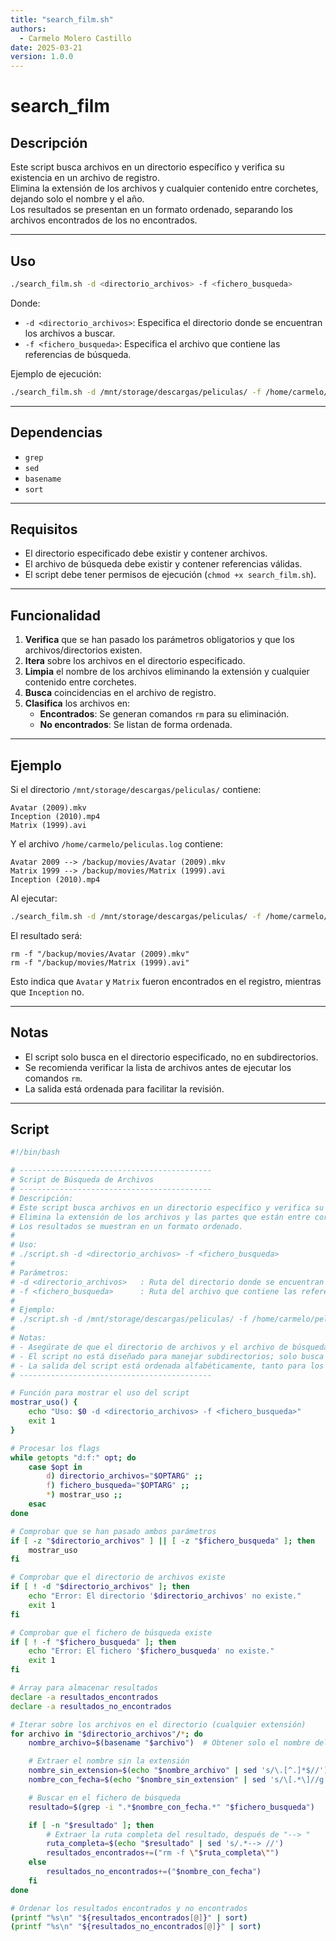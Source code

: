 ```yaml
---
title: "search_film.sh"
authors:
  - Carmelo Molero Castillo
date: 2025-03-21
version: 1.0.0
---
```


# search_film

## Descripción
Este script busca archivos en un directorio específico y verifica su existencia en un archivo de registro.  
Elimina la extensión de los archivos y cualquier contenido entre corchetes, dejando solo el nombre y el año.  
Los resultados se presentan en un formato ordenado, separando los archivos encontrados de los no encontrados.

---

## Uso
```bash
./search_film.sh -d <directorio_archivos> -f <fichero_busqueda>
```
Donde:
- `-d <directorio_archivos>`: Especifica el directorio donde se encuentran los archivos a buscar.
- `-f <fichero_busqueda>`: Especifica el archivo que contiene las referencias de búsqueda.

Ejemplo de ejecución:
```bash
./search_film.sh -d /mnt/storage/descargas/peliculas/ -f /home/carmelo/peliculas.log
```

---

## Dependencias
- `grep`
- `sed`
- `basename`
- `sort`

---

## Requisitos
- El directorio especificado debe existir y contener archivos.
- El archivo de búsqueda debe existir y contener referencias válidas.
- El script debe tener permisos de ejecución (`chmod +x search_film.sh`).

---

## Funcionalidad
1. **Verifica** que se han pasado los parámetros obligatorios y que los archivos/directorios existen.
2. **Itera** sobre los archivos en el directorio especificado.
3. **Limpia** el nombre de los archivos eliminando la extensión y cualquier contenido entre corchetes.
4. **Busca** coincidencias en el archivo de registro.
5. **Clasifica** los archivos en:
   - **Encontrados**: Se generan comandos `rm` para su eliminación.
   - **No encontrados**: Se listan de forma ordenada.

---

## Ejemplo
Si el directorio `/mnt/storage/descargas/peliculas/` contiene:
```
Avatar (2009).mkv
Inception (2010).mp4
Matrix (1999).avi
```
Y el archivo `/home/carmelo/peliculas.log` contiene:
```
Avatar 2009 --> /backup/movies/Avatar (2009).mkv
Matrix 1999 --> /backup/movies/Matrix (1999).avi
Inception (2010).mp4
```
Al ejecutar:
```bash
./search_film.sh -d /mnt/storage/descargas/peliculas/ -f /home/carmelo/peliculas.log
```
El resultado será:
```
rm -f "/backup/movies/Avatar (2009).mkv"
rm -f "/backup/movies/Matrix (1999).avi"
```
Esto indica que `Avatar` y `Matrix` fueron encontrados en el registro, mientras que `Inception` no.

---

## Notas
- El script solo busca en el directorio especificado, no en subdirectorios.
- Se recomienda verificar la lista de archivos antes de ejecutar los comandos `rm`.
- La salida está ordenada para facilitar la revisión.

---

## Script

```bash
#!/bin/bash

# -------------------------------------------
# Script de Búsqueda de Archivos
# -------------------------------------------
# Descripción:
# Este script busca archivos en un directorio específico y verifica su existencia en un archivo de registro.
# Elimina la extensión de los archivos y las partes que están entre corchetes, dejando solo el nombre y el año.
# Los resultados se muestran en un formato ordenado.
#
# Uso:
# ./script.sh -d <directorio_archivos> -f <fichero_busqueda>
#
# Parámetros:
# -d <directorio_archivos>   : Ruta del directorio donde se encuentran los archivos a buscar.
# -f <fichero_busqueda>      : Ruta del archivo que contiene las referencias de búsqueda.
#
# Ejemplo:
# ./script.sh -d /mnt/storage/descargas/peliculas/ -f /home/carmelo/peliculas.log
#
# Notas:
# - Asegúrate de que el directorio de archivos y el archivo de búsqueda existan antes de ejecutar el script.
# - El script no está diseñado para manejar subdirectorios; solo busca en el directorio especificado.
# - La salida del script está ordenada alfabéticamente, tanto para los archivos encontrados como para los que no se encontraron.
# -------------------------------------------

# Función para mostrar el uso del script
mostrar_uso() {
    echo "Uso: $0 -d <directorio_archivos> -f <fichero_busqueda>"
    exit 1
}

# Procesar los flags
while getopts "d:f:" opt; do
    case $opt in
        d) directorio_archivos="$OPTARG" ;;
        f) fichero_busqueda="$OPTARG" ;;
        *) mostrar_uso ;;
    esac
done

# Comprobar que se han pasado ambos parámetros
if [ -z "$directorio_archivos" ] || [ -z "$fichero_busqueda" ]; then
    mostrar_uso
fi

# Comprobar que el directorio de archivos existe
if [ ! -d "$directorio_archivos" ]; then
    echo "Error: El directorio '$directorio_archivos' no existe."
    exit 1
fi

# Comprobar que el fichero de búsqueda existe
if [ ! -f "$fichero_busqueda" ]; then
    echo "Error: El fichero '$fichero_busqueda' no existe."
    exit 1
fi

# Array para almacenar resultados
declare -a resultados_encontrados
declare -a resultados_no_encontrados

# Iterar sobre los archivos en el directorio (cualquier extensión)
for archivo in "$directorio_archivos"/*; do
    nombre_archivo=$(basename "$archivo")  # Obtener solo el nombre del archivo

    # Extraer el nombre sin la extensión
    nombre_sin_extension=$(echo "$nombre_archivo" | sed 's/\.[^.]*$//')  # Eliminar la extensión
    nombre_con_fecha=$(echo "$nombre_sin_extension" | sed 's/\[.*\]//g' | sed 's/ *$//')  # Eliminar lo que está entre corchetes y los espacios finales

    # Buscar en el fichero de búsqueda
    resultado=$(grep -i ".*$nombre_con_fecha.*" "$fichero_busqueda")

    if [ -n "$resultado" ]; then
        # Extraer la ruta completa del resultado, después de "--> "
        ruta_completa=$(echo "$resultado" | sed 's/.*--> //')
        resultados_encontrados+=("rm -f \"$ruta_completa\"")
    else
        resultados_no_encontrados+=("$nombre_con_fecha")
    fi
done

# Ordenar los resultados encontrados y no encontrados
(printf "%s\n" "${resultados_encontrados[@]}" | sort)
(printf "%s\n" "${resultados_no_encontrados[@]}" | sort)
```